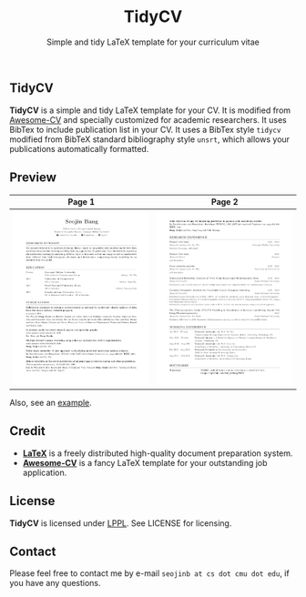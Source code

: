 <h1 align="center">
  TidyCV
</h1>

<p align="center">
  Simple and tidy LaTeX template for your curriculum vitae
</p>

<br />

## TidyCV

**TidyCV** is a simple and tidy LaTeX template for your CV. It is modified from [Awesome-CV](https://github.com/posquit0/Awesome-CV) and specially customized for academic researchers. It uses BibTex to include publication list in your CV. It uses a BibTex style `tidycv` modified from BibTeX standard bibliography style `unsrt`, which allows your publications automatically formatted. 


## Preview

| Page 1 | Page 2 |
|:---:|:---:|
| [![Example1](examples/cv-seojinbang_example1.png)](examples/cv-seojinbang.pdf)  | [![Example2](examples/cv-seojinbang_example2.png)](examples/cv-seojinbang.pdf) |

Also, see an [example](examples/cv-seojinbang.pdf).


## Credit

- [**LaTeX**](http://www.latex-project.org) is a freely distributed high-quality document preparation system.
- [**Awesome-CV**](https://github.com/posquit0/Awesome-CV) is a fancy LaTeX template for your outstanding job application. 


## License

**TidyCV** is licensed under [LPPL](https://www.latex-project.org/lppl.txt). See LICENSE for licensing.


## Contact

Please feel free to contact me by e-mail `seojinb at cs dot cmu dot edu`, if you have any questions.


